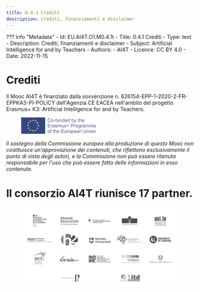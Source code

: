 ```yaml
---
title: 0.4.1 Crediti
description: Crediti, finanziamenti e disclaimer
---
```

??? info "Metadata"
    - Id: EU.AI4T.O1.M0.4.1t
    - Title: 0.4.1 Crediti
    - Type: text
    - Description: Crediti, finanziamenti e disclaimer
    - Subject: Artificial Intelligence for and by Teachers
    - Authors:
        - AI4T 
    - Licence: CC BY 4.0
    - Date: 2022-11-15


# Crediti
Il Mooc AI4T è finanziato dalla sovvenzione n. 626154-EPP-1-2020-2-FR-EPPKA3-PI-POLICY dell'Agenzia CE EACEA nell'ambito del progetto Erasmus+ K3: Artificial Intelligence for and by Teachers.

<figure>
  <img src="Images/LogoCoFoundedErasmusProgramEU.png" alt="Logo Co-founded by Erasmus and EU"/>
</figure>

*Il sostegno della Commissione europea alla produzione di questo Mooc non costituisce un'approvazione dei contenuti, che riflettono esclusivamente il punto di vista degli autori, e la Commissione non può essere ritenuta responsabile per l'uso che può essere fatto delle informazioni in esso contenute.*

# Il consorzio AI4T riunisce 17 partner.

<a href="https://www.ai4t.eu/partners/" target="_blank">
<figure>
  <img src="Images/Partners.png" alt= "Logos of the 17 partners of AI4T" />
</figure></a>  

